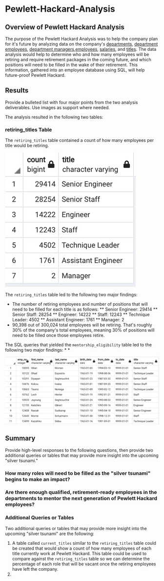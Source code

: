 # Pewlett-Hackard-Analysis

## Overview of Pewlett Hackard Analysis
The purpose of the Pewlett Hackard Analysis was to help the company plan for it's future by analyzing data on the company's [departments](/Data/departments.csv), [department employees](/Data/dept_emp.csv), [department managers](/Data/dept_manager.csv),[employees](/Data/employees.csv), [salaries](/Data/salaries.csv), and [titles](/Data/titles.csv). The data analysis would help to determine who and how many employees will be retiring and require retirement packages in the coming future, and which positions will need to be filled in the wake of their retirement. This information, gathered into an employee database using SQL, will help future-proof Pewlett Hackard.

## Results
Provide a bulleted list with four major points from the two analysis deliverables. Use images as support where needed.

The analysis resulted in the following two tables:

### retiring_titles Table
The `retiring_titles` table contained a count of how many employees per title would be retiring.

![retiring_titles_pgadmin](/README_Images/retiring_titles_pgadmin.png)

The `retiring_titles` table led to the following two major findings:
* The number of retiring employees and number of positions that will need to be filled for each title is as follows:
** Senior Engineer: 29414
** Senior Staff: 28254
** Engineer: 14222
** Staff: 12243
** Technique Leader: 4502
** Assistant Engineer: 1761
** Manager: 2
* 90,398 out of 300,024 total employees will be retiring. That's roughly 30% of the company's total employees, meaning 30% of positions will need to be filled once those employees retire.

The SQL queries that yielded the `mentorship_eligibility` table led to the following two major findings:
*
*

![mentorship_eligibility_pgadmin](/README_Images/mentorship_eligibility_pgadmin.png)

## Summary
Provide high-level responses to the following questions, then provide two additional queries or tables that may provide more insight into the upcoming "silver tsunami."

### How many roles will need to be filled as the "silver tsunami" begins to make an impact?
### Are there enough qualified, retirement-ready employees in the departments to mentor the next generation of Pewlett Hackard employees?

### Additional Queries or Tables
Two additional queries or tables that may provide more insight into the upcoming "silver tsunami" are the following:
1. A table called `current_titles` similar to the `retiring_titles` table could be created that would show a count of how many employees of each title currently work at Pewlett Hackard. This table could be used to compare against the `retiring_titles` table so we can determine the percentage of each role that will be vacant once the retiring employees have left the company.
2. 